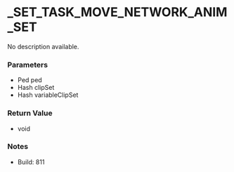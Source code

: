 # _SET_TASK_MOVE_NETWORK_ANIM_SET

No description available.

### Parameters
* Ped ped
* Hash clipSet
* Hash variableClipSet

### Return Value
* void

### Notes
* Build: 811

